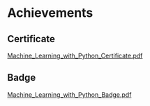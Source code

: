 

# Achievements
## Certificate
[Machine_Learning_with_Python_Certificate.pdf](https://prod-files-secure.s3.us-west-2.amazonaws.com/03e82b26-cccb-4906-bb56-adabcbdc0655/0f35a87e-0c16-48ac-af62-4e4cc34c6a19/Machine_Learning_with_Python_Certificate.pdf?X-Amz-Algorithm=AWS4-HMAC-SHA256&X-Amz-Content-Sha256=UNSIGNED-PAYLOAD&X-Amz-Credential=ASIAZI2LB466RBPVL6CM%2F20250208%2Fus-west-2%2Fs3%2Faws4_request&X-Amz-Date=20250208T091352Z&X-Amz-Expires=3600&X-Amz-Security-Token=IQoJb3JpZ2luX2VjEHAaCXVzLXdlc3QtMiJHMEUCIDNwEuJqMPKsLYzC6VO%2BJhIP5QOx9spK2%2BgCWuxJq7HdAiEAm8IJjeEdoFr5sdg7MZXWF1wnBacQCGLfo0gyRyU4CzYqiAQIif%2F%2F%2F%2F%2F%2F%2F%2F%2F%2FARAAGgw2Mzc0MjMxODM4MDUiDHCJnqVagrOERfIWTircA4M%2FWZzjcuXtksN%2BKINUXqglRVE%2FhEPFG26FfW16ok7Gq1L9kk5WPvlaWIKECXmhUKHOD3bIx0SGKPYA2VWLOv924vsTCrwEl5xNIWfe7ZUa2uJ6d40%2FvBRhhLmHz2p6AAlw%2BFPdq%2BgLTxI9NTTgCLL4ISNMTQypjVKinT5R5XV2PCbHFmtvIbP9zrZkoF0V7%2FdQSq%2FiABILm7ms1gJvUuNZk4m%2BV%2BUAznpNToSR6JVRaPD%2FFHpBVN0Zc0ZThH59hutCmBAcXkbekSief0wjfICzAhTjM0qW0GvBEhz6MIHxgKJgxx91MC2kSDHOYV7EWNXQZp3p2mcen8eKCi0%2Fjx0dthmcCDkGshxkJsEAcgMLcu1Qg3AeSxwdlAC0dDg2n%2FAVGVejfCxC0re0CNlkMzn5kUKQODdjl3G%2FHQgG7PrQPRF8ahltMTOYsKgYIPXn4i%2FBeyvU1iobBIusX7fmCTTasfRrq3cobNU7f%2FfJEoCArHTsKeLCke2V4HfDh3fxvz1oa45st6QBG%2FlCcZ4ktqEgznvWFCi%2BUwiiv3E%2FOY03O9hWKf693vCt0EI0KnTP7hxlLWhaDXkQmWjMvRZ0keeZRFefKHQUBxixhCvcbOyvFU4Z4iTaSjROue%2BvMNmOnL0GOqUBjKRlRknJw5AOzzNACEbDmBlySBf1OBH6olNwNnQsTxSWZP95NjOWb0gjeqqUoFOTdQE46jV5BKp8Aduh29SWrhcxmSWL1yljdxRydOGavx3sR4lFaeE93QLSUI4CZ56iwksycIbQU59NxO3HjqGIGla72CmQwHQJMrepJ0wIP%2F%2Bk3qPRe%2B8YTEgHZ5EtZyXtHamqQ288Ep9lWXdmrTjMBvOqcAcQ&X-Amz-Signature=bb41d3953ef56694d6ee8416c2d30402d21c53956932790870a8a04e5fdaefb4&X-Amz-SignedHeaders=host&x-id=GetObject)
## Badge
[Machine_Learning_with_Python_Badge.pdf](https://prod-files-secure.s3.us-west-2.amazonaws.com/03e82b26-cccb-4906-bb56-adabcbdc0655/ff622a22-73d6-44e3-9c7b-e89a8e61b7aa/Machine_Learning_with_Python_Badge.pdf?X-Amz-Algorithm=AWS4-HMAC-SHA256&X-Amz-Content-Sha256=UNSIGNED-PAYLOAD&X-Amz-Credential=ASIAZI2LB466RBPVL6CM%2F20250208%2Fus-west-2%2Fs3%2Faws4_request&X-Amz-Date=20250208T091352Z&X-Amz-Expires=3600&X-Amz-Security-Token=IQoJb3JpZ2luX2VjEHAaCXVzLXdlc3QtMiJHMEUCIDNwEuJqMPKsLYzC6VO%2BJhIP5QOx9spK2%2BgCWuxJq7HdAiEAm8IJjeEdoFr5sdg7MZXWF1wnBacQCGLfo0gyRyU4CzYqiAQIif%2F%2F%2F%2F%2F%2F%2F%2F%2F%2FARAAGgw2Mzc0MjMxODM4MDUiDHCJnqVagrOERfIWTircA4M%2FWZzjcuXtksN%2BKINUXqglRVE%2FhEPFG26FfW16ok7Gq1L9kk5WPvlaWIKECXmhUKHOD3bIx0SGKPYA2VWLOv924vsTCrwEl5xNIWfe7ZUa2uJ6d40%2FvBRhhLmHz2p6AAlw%2BFPdq%2BgLTxI9NTTgCLL4ISNMTQypjVKinT5R5XV2PCbHFmtvIbP9zrZkoF0V7%2FdQSq%2FiABILm7ms1gJvUuNZk4m%2BV%2BUAznpNToSR6JVRaPD%2FFHpBVN0Zc0ZThH59hutCmBAcXkbekSief0wjfICzAhTjM0qW0GvBEhz6MIHxgKJgxx91MC2kSDHOYV7EWNXQZp3p2mcen8eKCi0%2Fjx0dthmcCDkGshxkJsEAcgMLcu1Qg3AeSxwdlAC0dDg2n%2FAVGVejfCxC0re0CNlkMzn5kUKQODdjl3G%2FHQgG7PrQPRF8ahltMTOYsKgYIPXn4i%2FBeyvU1iobBIusX7fmCTTasfRrq3cobNU7f%2FfJEoCArHTsKeLCke2V4HfDh3fxvz1oa45st6QBG%2FlCcZ4ktqEgznvWFCi%2BUwiiv3E%2FOY03O9hWKf693vCt0EI0KnTP7hxlLWhaDXkQmWjMvRZ0keeZRFefKHQUBxixhCvcbOyvFU4Z4iTaSjROue%2BvMNmOnL0GOqUBjKRlRknJw5AOzzNACEbDmBlySBf1OBH6olNwNnQsTxSWZP95NjOWb0gjeqqUoFOTdQE46jV5BKp8Aduh29SWrhcxmSWL1yljdxRydOGavx3sR4lFaeE93QLSUI4CZ56iwksycIbQU59NxO3HjqGIGla72CmQwHQJMrepJ0wIP%2F%2Bk3qPRe%2B8YTEgHZ5EtZyXtHamqQ288Ep9lWXdmrTjMBvOqcAcQ&X-Amz-Signature=8b6cd754386ba55a3285d142bfb987e93cdfb96b3bca2c4594e96979a7d44403&X-Amz-SignedHeaders=host&x-id=GetObject)